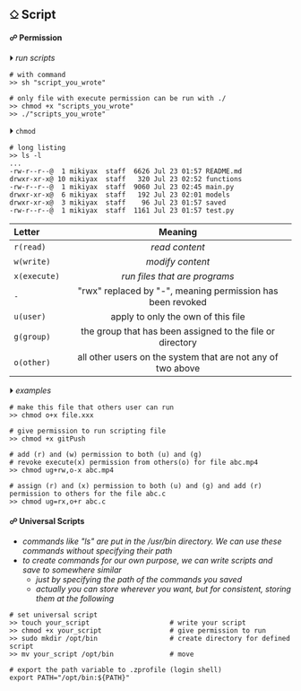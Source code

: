 

## &#x2390; Script
#### &#x260d; Permission <br>
&#x23f5; *run scripts*
```shell
# with command 
>> sh "script_you_wrote"

# only file with execute permission can be run with ./ 
>> chmod +x "scripts_you_wrote"
>> ./"scripts_you_wrote"
```

&#x23f5; `chmod`
```
# long listing
>> ls -l 
...
-rw-r--r--@  1 mikiyax  staff  6626 Jul 23 01:57 README.md
drwxr-xr-x@ 10 mikiyax  staff   320 Jul 23 02:52 functions
-rw-r--r--@  1 mikiyax  staff  9060 Jul 23 02:45 main.py
drwxr-xr-x@  6 mikiyax  staff   192 Jul 23 02:01 models
drwxr-xr-x@  3 mikiyax  staff    96 Jul 23 01:57 saved
-rw-r--r--@  1 mikiyax  staff  1161 Jul 23 01:57 test.py
```

| Letter | Meaning |
| :------ | :-------: |
| `r(read)` | *read content* |
| `w(write)` | *modify content* |
| `x(execute)` | *run files that are programs* |
| `-` | "rwx" replaced by "-", meaning permission has been revoked |
| `u(user)` | apply to only the own of this file |
| `g(group)` | the group that has been assigned to the file or directory |
| `o(other)` | all other users on the system that are not any of two above |

&#x23f5; *examples*
```shell
# make this file that others user can run 
>> chmod o+x file.xxx

# give permission to run scripting file 
>> chmod +x gitPush 

# add (r) and (w) permission to both (u) and (g)
# revoke execute(x) permission from others(o) for file abc.mp4
>> chmod ug+rw,o-x abc.mp4 

# assign (r) and (x) permission to both (u) and (g) and add (r) permission to others for the file abc.c
>> chmod ug=rx,o+r abc.c
```




#### &#x260d; Universal Scripts
- *commands like "ls" are put in the /usr/bin directory. We can use these commands without specifying their path*
- *to create commands for our own purpose, we can write scripts and save to somewhere similar*
    - *just by specifying the path of the commands you saved*
    - *actually you can store wherever you want, but for consistent, storing them at the following*

<!-- &#x23f5; *set universal script* -->
```shell
# set universal script
>> touch your_script                    # write your script 
>> chmod +x your_script                 # give permission to run 
>> sudo mkdir /opt/bin                  # create directory for defined script
>> mv your_script /opt/bin              # move 

# export the path variable to .zprofile (login shell)
export PATH="/opt/bin:${PATH}"
```



